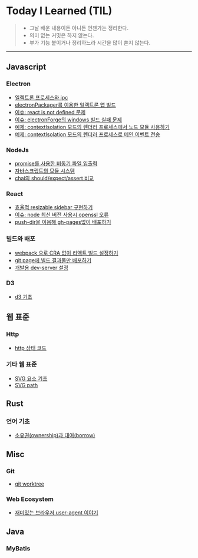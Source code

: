 # Today I Learned (TIL)
> - 그날 배운 내용이든 아니든 언젠가는 정리한다.
> - 의미 없는 커밋은 하지 않는다.
> - 부가 기능 붙이거나 정리하느라 시간을 많이 쏟지 않는다.
***

## Javascript
### Electron
- [일렉트론 프로세스와 ipc](./electron/electron-process-and-ipc.md)
- [electronPackager를 이용한 일렉트론 앱 빌드](./electron/electron-packager.md)
- [이슈: react is not defined 문제](./electron/issue-react-is-not-defined.md)
- [이슈: electronForge의 windows 빌드 실패 문제](./electron/issue-electron-forge-build-fail.md)
- [예제: contextIsolation 모드의 렌더러 프로세스에서 노드 모듈 사용하기](./electron/example-import-node-on-renderer.md)
- [예제: contextIsolation 모드의 렌더러 프로세스로 메인 이벤트 전송](./electron/example-send-event-to-renderer.md)

### NodeJs
- [promise를 사용한 비동기 파일 입출력](./nodejs/promise-async-io.md)
- [자바스크립트의 모듈 시스템](./nodejs/commonjs-and-es.md)
- [chai의 should/expect/assert 비교](./nodejs/chai-assertion-styles.md)

### React
- [효율적 resizable sidebar 구현하기](./react/resizable-sidebar.md)
- [이슈: node 최신 버전 사용시 openssl 오류](./react/issue-openssl.md)
- [push-dir을 이용해 gh-pages없이 배포하기](./react/push-dir-diploy.md)

### 빌드와 배포
- [webpack 으로 CRA 없이 리액트 빌드 설정하기](./jsbuild/react-without-cra.md)
- [git page에 빌드 결과물만 배포하기](./jsbuild/gitpage-deploy.md)
- [개발용 dev-server 설정](./jsbuild/dev-server.md)

### D3
- [d3 기초](./d3/tutorials.md)

## 웹 표준
### Http
- [http 상태 코드](./http/http-status-code.md)

### 기타 웹 표준
- [SVG 요소 기초](./svg/elements.md)
- [SVG path](./svg/path.md)

## Rust
### 언어 기초
- [소유권(ownership)과 대여(borrow)](./rust/ownership-and-borrow.md)

## Misc
### Git
- [git worktree](./git/worktree.md)

### Web Ecosystem
- [재미있는 브라우저 user-agent 이야기](./browser/user-agent.md)

## Java
### MyBatis
